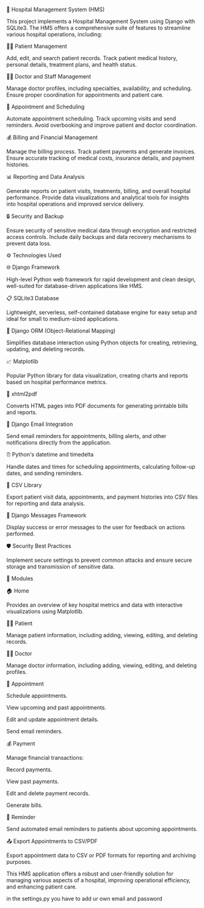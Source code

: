 🏥 Hospital Management System (HMS)

This project implements a Hospital Management System using Django with SQLite3. The HMS offers a comprehensive suite of features to streamline various hospital operations, including:

👩‍⚕️ Patient Management

Add, edit, and search patient records.
Track patient medical history, personal details, treatment plans, and health status.

👨‍⚕️ Doctor and Staff Management

Manage doctor profiles, including specialties, availability, and scheduling.
Ensure proper coordination for appointments and patient care.

📅 Appointment and Scheduling

Automate appointment scheduling.
Track upcoming visits and send reminders.
Avoid overbooking and improve patient and doctor coordination.

💰 Billing and Financial Management

Manage the billing process.
Track patient payments and generate invoices.
Ensure accurate tracking of medical costs, insurance details, and payment histories.

📊 Reporting and Data Analysis

Generate reports on patient visits, treatments, billing, and overall hospital performance.
Provide data visualizations and analytical tools for insights into hospital operations and improved service delivery.

🔒 Security and Backup

Ensure security of sensitive medical data through encryption and restricted access controls.
Include daily backups and data recovery mechanisms to prevent data loss.

⚙️ Technologies Used

🌐 Django Framework

High-level Python web framework for rapid development and clean design, well-suited for database-driven applications like HMS.

📋 SQLite3 Database

Lightweight, serverless, self-contained database engine for easy setup and ideal for small to medium-sized applications.

🔄 Django ORM (Object-Relational Mapping)

Simplifies database interaction using Python objects for creating, retrieving, updating, and deleting records.

📈 Matplotlib

Popular Python library for data visualization, creating charts and reports based on hospital performance metrics.

📄 xhtml2pdf

Converts HTML pages into PDF documents for generating printable bills and reports.

📧 Django Email Integration

Send email reminders for appointments, billing alerts, and other notifications directly from the application.

⏰ Python's datetime and timedelta

Handle dates and times for scheduling appointments, calculating follow-up dates, and sending reminders.

📂 CSV Library

Export patient visit data, appointments, and payment histories into CSV files for reporting and data analysis.

💬 Django Messages Framework

Display success or error messages to the user for feedback on actions performed.

🛡️ Security Best Practices

Implement secure settings to prevent common attacks and ensure secure storage and transmission of sensitive data.

📂 Modules

🏠 Home

Provides an overview of key hospital metrics and data with interactive visualizations using Matplotlib.

👩‍⚕️ Patient

Manage patient information, including adding, viewing, editing, and deleting records.

👨‍⚕️ Doctor

Manage doctor information, including adding, viewing, editing, and deleting profiles.

📅 Appointment

Schedule appointments.

View upcoming and past appointments.

Edit and update appointment details.

Send email reminders.

💰 Payment

Manage financial transactions:

Record payments.

View past payments.

Edit and delete payment records.

Generate bills.

🔔 Reminder

Send automated email reminders to patients about upcoming appointments.

📤 Export Appointments to CSV/PDF

Export appointment data to CSV or PDF formats for reporting and archiving purposes.

This HMS application offers a robust and user-friendly solution for managing various aspects of a hospital, improving operational efficiency, and enhancing patient care.


in the settings.py you have to add ur own email and password
